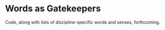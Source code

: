 # Words as Gatekeepers

Code, along with lists of discipline-specific words and senses, forthcoming.
